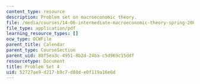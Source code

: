 ```yaml
---
content_type: resource
description: Problem set on macroeconomic theory.
file: /media/courses/14-06-intermediate-macroeconomic-theory-spring-2003/52727ae9d217b9c7d88de0f119a16e6d_1406ps4.pdf
file_type: application/pdf
learning_resource_types: []
ocw_type: OCWFile
parent_title: Calendar
parent_type: CourseSection
parent_uid: 88f5ea3c-4951-8b2d-24ba-c5d969c15ddf
resourcetype: Document
title: Problem Set 4
uid: 52727ae9-d217-b9c7-d88d-e0f119a16e6d
---
```

